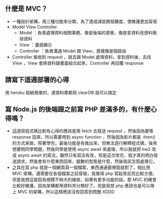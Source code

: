 ## 什麼是 MVC？
* 一種設計架構，用三種功能來分類，為了達成減低開發難度，使維護更加容易
* Model View Controller
	* Model ：負責處理資料相關事務，像是後端的感覺，像是拿資料改資料刪除資料
	* View ：畫面顯示
	* Controller ：負責溝通 Model 跟 View，感覺像是個路由
* Controller 接收到 request ，就去跟 Model 處理資料，拿到資料後，去找 View ，View 會將資料跟畫面組合起來，Controller 再回覆 response

## 請寫下這週部署的心得
用 heroku 超級簡單的，連資料庫都用 clearDB 就可以搞定

## 寫 Node.js 的後端跟之前寫 PHP 差滿多的，有什麼心得嗎？
* 這週寫程式碼比較有心得的應該是用 fetch 去發送 request ，然後因為要等 response 回來，所以需要用到 async function ，然後因為影片都是 .then() 的方式來做，照著學完，最後功能是有做出來，但無法逐行解釋程式碼，後來想要問同學問題，然後同學是使用 async await 來處理，所以我就把 hw2 改成 async await 的寫法，雖然只有寫法有改，但是這次改完，我才真的明白發送請求，然後會有什麼東西回來，變數的型態是什麼，然後我該怎麼處理它。
*  之其在寫 php 就是一個網頁寫一個檔案，東西通通塞裡面就對了，相比用 MVC 架構，還需要在各個檔案之前穿梭，我覺得 php 寫起來反而比較方便。但是我想這是因為規模不夠大的緣故，如果有更多功能的話，那 MVC 的確會比較好維護，因為架構都用資料夾分類好了。但是我想 php 應該也是可以用上 MVC 的架構，所以這樣應該沒有回答到問題 XDDD